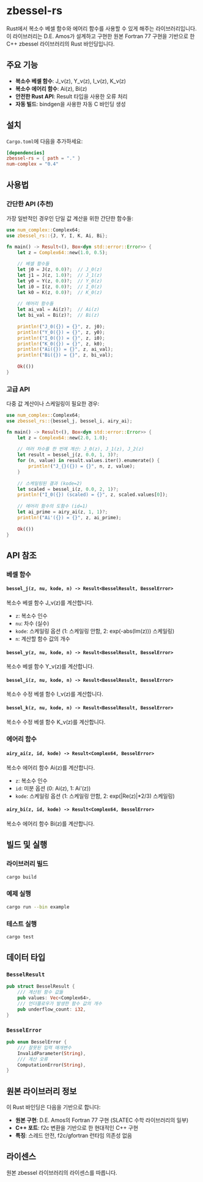 # zbessel-rs

Rust에서 복소수 베셀 함수와 에어리 함수를 사용할 수 있게 해주는 라이브러리입니다. 이 라이브러리는 D.E. Amos가 설계하고 구현한 원본 Fortran 77 구현을 기반으로 한 C++ zbessel 라이브러리의 Rust 바인딩입니다.

## 주요 기능

- **복소수 베셀 함수**: J_ν(z), Y_ν(z), I_ν(z), K_ν(z)
- **복소수 에어리 함수**: Ai(z), Bi(z)
- **안전한 Rust API**: Result 타입을 사용한 오류 처리
- **자동 빌드**: bindgen을 사용한 자동 C 바인딩 생성

## 설치

`Cargo.toml`에 다음을 추가하세요:

```toml
[dependencies]
zbessel-rs = { path = "." }
num-complex = "0.4"
```

## 사용법

### 간단한 API (추천)

가장 일반적인 경우인 단일 값 계산을 위한 간단한 함수들:

```rust
use num_complex::Complex64;
use zbessel_rs::{J, Y, I, K, Ai, Bi};

fn main() -> Result<(), Box<dyn std::error::Error>> {
    let z = Complex64::new(1.0, 0.5);
    
    // 베셀 함수들
    let j0 = J(z, 0.0)?;  // J_0(z)
    let j1 = J(z, 1.0)?;  // J_1(z)
    let y0 = Y(z, 0.0)?;  // Y_0(z)
    let i0 = I(z, 0.0)?;  // I_0(z)
    let k0 = K(z, 0.0)?;  // K_0(z)
    
    // 에어리 함수들
    let ai_val = Ai(z)?;  // Ai(z)
    let bi_val = Bi(z)?;  // Bi(z)
    
    println!("J_0({}) = {}", z, j0);
    println!("Y_0({}) = {}", z, y0);
    println!("I_0({}) = {}", z, i0);
    println!("K_0({}) = {}", z, k0);
    println!("Ai({}) = {}", z, ai_val);
    println!("Bi({}) = {}", z, bi_val);
    
    Ok(())
}
```

### 고급 API

다중 값 계산이나 스케일링이 필요한 경우:

```rust
use num_complex::Complex64;
use zbessel_rs::{bessel_j, bessel_i, airy_ai};

fn main() -> Result<(), Box<dyn std::error::Error>> {
    let z = Complex64::new(2.0, 1.0);
    
    // 여러 차수를 한 번에 계산: J_0(z), J_1(z), J_2(z)
    let result = bessel_j(z, 0.0, 1, 3)?;
    for (n, value) in result.values.iter().enumerate() {
        println!("J_{}({}) = {}", n, z, value);
    }
    
    // 스케일링된 결과 (kode=2)
    let scaled = bessel_i(z, 0.0, 2, 1)?;
    println!("I_0({}) (scaled) = {}", z, scaled.values[0]);
    
    // 에어리 함수의 도함수 (id=1)
    let ai_prime = airy_ai(z, 1, 1)?;
    println!("Ai'({}) = {}", z, ai_prime);
    
    Ok(())
}
```

## API 참조

### 베셀 함수

#### `bessel_j(z, nu, kode, n) -> Result<BesselResult, BesselError>`
복소수 베셀 함수 J_ν(z)를 계산합니다.

- `z`: 복소수 인수
- `nu`: 차수 (실수)
- `kode`: 스케일링 옵션 (1: 스케일링 안함, 2: exp(-abs(Im(z))) 스케일링)
- `n`: 계산할 함수 값의 개수

#### `bessel_y(z, nu, kode, n) -> Result<BesselResult, BesselError>`
복소수 베셀 함수 Y_ν(z)를 계산합니다.

#### `bessel_i(z, nu, kode, n) -> Result<BesselResult, BesselError>`
복소수 수정 베셀 함수 I_ν(z)를 계산합니다.

#### `bessel_k(z, nu, kode, n) -> Result<BesselResult, BesselError>`
복소수 수정 베셀 함수 K_ν(z)를 계산합니다.

### 에어리 함수

#### `airy_ai(z, id, kode) -> Result<Complex64, BesselError>`
복소수 에어리 함수 Ai(z)를 계산합니다.

- `z`: 복소수 인수
- `id`: 미분 옵션 (0: Ai(z), 1: Ai'(z))
- `kode`: 스케일링 옵션 (1: 스케일링 안함, 2: exp(|Re(z)|*2/3) 스케일링)

#### `airy_bi(z, id, kode) -> Result<Complex64, BesselError>`
복소수 에어리 함수 Bi(z)를 계산합니다.

## 빌드 및 실행

### 라이브러리 빌드
```bash
cargo build
```

### 예제 실행
```bash
cargo run --bin example
```

### 테스트 실행
```bash
cargo test
```

## 데이터 타입

### `BesselResult`
```rust
pub struct BesselResult {
    /// 계산된 함수 값들
    pub values: Vec<Complex64>,
    /// 언더플로우가 발생한 함수 값의 개수
    pub underflow_count: i32,
}
```

### `BesselError`
```rust
pub enum BesselError {
    /// 잘못된 입력 매개변수
    InvalidParameter(String),
    /// 계산 오류
    ComputationError(String),
}
```

## 원본 라이브러리 정보

이 Rust 바인딩은 다음을 기반으로 합니다:
- **원본 구현**: D.E. Amos의 Fortran 77 구현 (SLATEC 수학 라이브러리의 일부)
- **C++ 포트**: f2c 변환을 기반으로 한 현대적인 C++ 구현
- **특징**: 스레드 안전, f2c/gfortran 런타임 의존성 없음

## 라이센스

원본 zbessel 라이브러리의 라이센스를 따릅니다. 